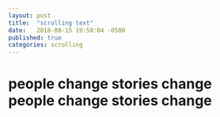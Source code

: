 ```yaml
---
layout: post
title:  "scrolling text"
date:   2018-08-15 19:58:04 -0500
published: true
categories: scrolling
---
```

#  people change stories change people change stories change

